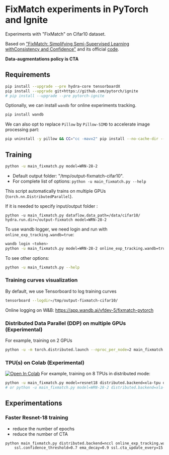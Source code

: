 # FixMatch experiments in PyTorch and Ignite

Experiments with "FixMatch" on Cifar10 dataset.

Based on ["FixMatch: Simplifying Semi-Supervised Learning withConsistency and Confidence"](https://arxiv.org/abs/2001.07685)
and its official [code](https://github.com/google-research/fixmatch).

**Data-augmentations policy is CTA**

## Requirements

```bash
pip install --upgrade --pre hydra-core tensorboardX
pip install --upgrade git+https://github.com/pytorch/ignite
# pip install --upgrade --pre pytorch-ignite
```

Optionally, we can install `wandb` for online experiments tracking.
```bash
pip install wandb
```

We can also opt to replace `Pillow` by `Pillow-SIMD` to accelerate image processing part:
```bash
pip uninstall -y pillow && CC="cc -mavx2" pip install --no-cache-dir --force-reinstall pillow-simd
```

## Training

```bash
python -u main_fixmatch.py model=WRN-28-2
```

- Default output folder: "/tmp/output-fixmatch-cifar10". 
- For complete list of options: `python -u main_fixmatch.py --help` 

This script automatically trains on multiple GPUs (`torch.nn.DistributedParallel`). 

If it is needed to specify input/output folder :  
```
python -u main_fixmatch.py dataflow.data_path=/data/cifar10/ hydra.run.dir=/output-fixmatch model=WRN-28-2
```

To use wandb logger, we need login and run with `online_exp_tracking.wandb=true`:
```bash
wandb login <token>
python -u main_fixmatch.py model=WRN-28-2 online_exp_tracking.wandb=true
```

To see other options:
```bash
python -u main_fixmatch.py --help
```

### Training curves visualization

By default, we use Tensorboard to log training curves

```bash
tensorboard --logdir=/tmp/output-fixmatch-cifar10/
```

Online logging on W&B: https://app.wandb.ai/vfdev-5/fixmatch-pytorch


### Distributed Data Parallel (DDP) on multiple GPUs (Experimental)

For example, training on 2 GPUs 
```bash
python -u -m torch.distributed.launch --nproc_per_node=2 main_fixmatch.py model=WRN-28-2 distributed.backend=nccl
```

### TPU(s) on Colab (Experimental)

[![Open In Colab](https://colab.research.google.com/assets/colab-badge.svg)](https://colab.research.google.com/drive/1ZoWz1-a3bpj1xMxpM2K2qQ4Y9xvtdGWO) 
For example, training on 8 TPUs in distributed mode: 
```bash
python -u main_fixmatch.py model=resnet18 distributed.backend=xla-tpu distributed.nproc_per_node=8
# or python -u main_fixmatch.py model=WRN-28-2 distributed.backend=xla-tpu distributed.nproc_per_node=8
```


## Experimentations

### Faster Resnet-18 training

- reduce the number of epochs
- reduce the number of CTA

```bash
python main_fixmatch.py distributed.backend=nccl online_exp_tracking.wandb=true solver.num_epochs=100 \
    ssl.confidence_threshold=0.7 ema_decay=0.9 ssl.cta_update_every=15
``` 
